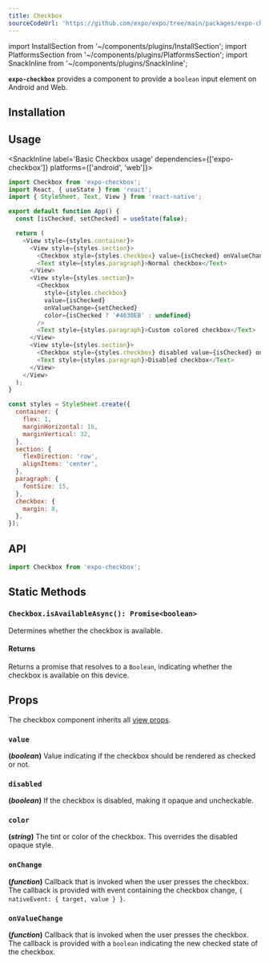 ```yaml
---
title: Checkbox
sourceCodeUrl: 'https://github.com/expo/expo/tree/main/packages/expo-checkbox'
---
```


import InstallSection from '~/components/plugins/InstallSection';
import PlatformsSection from '~/components/plugins/PlatformsSection';
import SnackInline from '~/components/plugins/SnackInline';

**`expo-checkbox`** provides a component to provide a `boolean` input element on Android and Web.

<PlatformsSection android emulator web />

## Installation

<InstallSection packageName="expo-checkbox" />

## Usage

<SnackInline label='Basic Checkbox usage' dependencies={['expo-checkbox']} platforms={['android', 'web']}>

```js
import Checkbox from 'expo-checkbox';
import React, { useState } from 'react';
import { StyleSheet, Text, View } from 'react-native';

export default function App() {
  const [isChecked, setChecked] = useState(false);

  return (
    <View style={styles.container}>
      <View style={styles.section}>
        <Checkbox style={styles.checkbox} value={isChecked} onValueChange={setChecked} />
        <Text style={styles.paragraph}>Normal checkbox</Text>
      </View>
      <View style={styles.section}>
        <Checkbox
          style={styles.checkbox}
          value={isChecked}
          onValueChange={setChecked}
          color={isChecked ? '#4630EB' : undefined}
        />
        <Text style={styles.paragraph}>Custom colored checkbox</Text>
      </View>
      <View style={styles.section}>
        <Checkbox style={styles.checkbox} disabled value={isChecked} onValueChange={setChecked} />
        <Text style={styles.paragraph}>Disabled checkbox</Text>
      </View>
    </View>
  );
}

const styles = StyleSheet.create({
  container: {
    flex: 1,
    marginHorizontal: 16,
    marginVertical: 32,
  },
  section: {
    flexDirection: 'row',
    alignItems: 'center',
  },
  paragraph: {
    fontSize: 15,
  },
  checkbox: {
    margin: 8,
  },
});
```

</SnackInline>

## API

```js
import Checkbox from 'expo-checkbox';
```

## Static Methods

### `Checkbox.isAvailableAsync(): Promise<boolean>`

Determines whether the checkbox is available.

#### Returns

Returns a promise that resolves to a `Boolean`, indicating whether the checkbox is available on this device.

## Props

The checkbox component inherits all [view props](../react-native/view.md#props).

### `value`

**(_boolean_)** Value indicating if the checkbox should be rendered as checked or not.

### `disabled`

**(_boolean_)** If the checkbox is disabled, making it opaque and uncheckable.

### `color`

**(_string_)** The tint or color of the checkbox. This overrides the disabled opaque style.

### `onChange`

**(_function_)** Callback that is invoked when the user presses the checkbox. The callback is provided with event containing the checkbox change, `{ nativeEvent: { target, value } }`.

### `onValueChange`

**(_function_)** Callback that is invoked when the user presses the checkbox. The callback is provided with a `boolean` indicating the new checked state of the checkbox.
